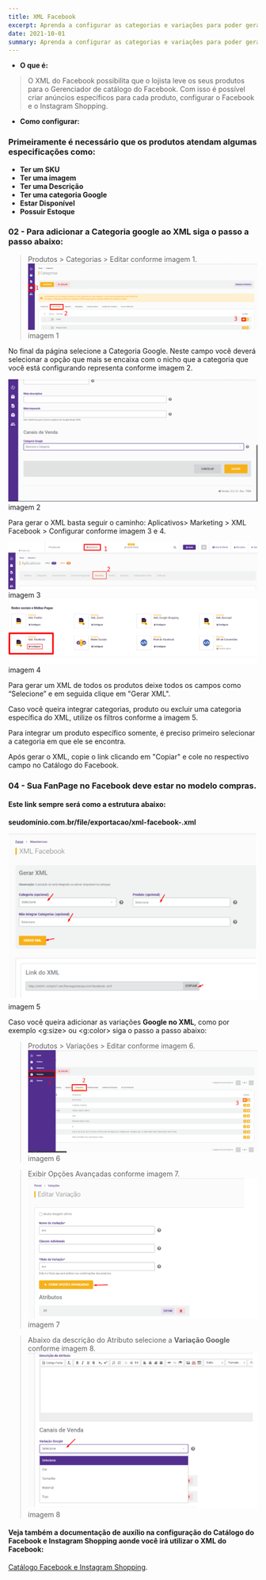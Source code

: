 ```yaml
---
title: XML Facebook
excerpt: Aprenda a configurar as categorias e variações para poder gerar o XML para integração dos produtos ao MARKETPLACE do FACEBOOK na plataforma de E-commerce da Solux Creative.
date: 2021-10-01
summary: Aprenda a configurar as categorias e variações para poder gerar o XML para integração dos produtos ao MARKETPLACE do FACEBOOK na plataforma de E-commerce da Solux Creative.
---
```


- **O que é:** 

> O XML do Facebook possibilita que o lojista leve os seus produtos para o Gerenciador de catálogo do Facebook. Com isso é possível criar anúncios específicos para cada produto, configurar o Facebook e o Instagram Shopping.

- **Como configurar:** 

### Primeiramente é necessário que os produtos atendam algumas especificações como:

- **Ter um SKU** 
- **Ter uma imagem** 
- **Ter uma Descrição** 
- **Ter uma categoria Google** 
- **Estar Disponível** 
- **Possuir Estoque** 

### 02 - Para adicionar a Categoria google ao XML siga o passo a passo abaixo:

>Produtos > Categorias > Editar conforme imagem 1.
![background](./images/imagem1-xml-facebook.png) imagem 1

No final da página selecione a Categoria Google. Neste campo você deverá selecionar a opção que mais se encaixa com o nicho que a categoria que você está configurando representa conforme imagem 2.

![background](./images/imagem2-xml-facebook.png) imagem 2

Para gerar o XML basta seguir o caminho: Aplicativos> Marketing > XML Facebook > Configurar conforme imagem 3 e 4.

![background](./images/imagem3-xml-facebook.png)imagem 3
![background](./images/imagem4-xml-facebook.png)imagem 4


Para gerar um XML de todos os produtos deixe todos os campos como “Selecione” e em seguida clique em "Gerar XML".

Caso você queira integrar categorias, produto ou excluir uma categoria específica do XML, utilize os filtros conforme a imagem 5.

Para integrar um produto específico somente, é preciso primeiro selecionar a categoria em que ele se encontra.

Após gerar o XML, copie o link clicando em "Copiar" e cole no respectivo campo no Catálogo do Facebook.

### 04 - Sua FanPage no Facebook deve estar no modelo compras.

#### Este link sempre será como a estrutura abaixo:
**seudomínio.com.br/file/exportacao/xml-facebook-.xml**

![background](./images/imagem5-xml-facebook.png)imagem 5

Caso você queira adicionar as variações **Google no XML**, como por exemplo <g:size> ou <g:color>  siga o passo a passo abaixo:

> Produtos > Variações > Editar conforme imagem 6.
![background](./images/imagem6-xml-facebook.png)imagem 6

> Exibir Opções Avançadas conforme imagem 7.
![background](./images/imagem7-xml-facebook.png)imagem 7

> Abaixo da descrição do Atributo selecione a **Variação Google** conforme imagem 8.
![background](./images/imagem8-xml-facebook.png)imagem 8

#### Veja também a documentação de auxílio na configuração do Catálogo do Facebook e Instagram Shopping aonde você irá utilizar o XML do Facebook:

[Catálogo Facebook e Instagram Shopping](https://blog-soluxcreative.netlify.app/docs/2021-04-30-instagram-facebook-shopping/).

